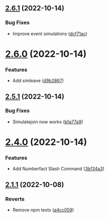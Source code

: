 ## [2.6.1](https://github.com/KieranRobson/Clarence-Bot/compare/v2.6.0...v2.6.1) (2022-10-14)


### Bug Fixes

* Improve event simulations ([dcf71ac](https://github.com/KieranRobson/Clarence-Bot/commit/dcf71acd7f0071ee15631b0939a5142f09898a23))



# [2.6.0](https://github.com/KieranRobson/Clarence-Bot/compare/v2.5.1...v2.6.0) (2022-10-14)


### Features

* Add simleave ([d9b2867](https://github.com/KieranRobson/Clarence-Bot/commit/d9b28675dff96aa85d15741b420a3d23ab585d3d))



## [2.5.1](https://github.com/KieranRobson/Clarence-Bot/compare/v2.4.0...v2.5.1) (2022-10-14)


### Bug Fixes

* Simulatejoin now works ([bfa77a9](https://github.com/KieranRobson/Clarence-Bot/commit/bfa77a94e1a396bcefe1f69478e4543463194a29))



# [2.4.0](https://github.com/KieranRobson/Clarence-Bot/compare/v2.1.1...v2.4.0) (2022-10-14)


### Features

* Add Numberfact Slash Command ([3bf34a3](https://github.com/KieranRobson/Clarence-Bot/commit/3bf34a354605bd1159f05fd9f9e84550fffe976b))



## [2.1.1](https://github.com/KieranRobson/Clarence-Bot/compare/v2.1.0...v2.1.1) (2022-10-08)


### Reverts

* Remove npm tests ([a4cc059](https://github.com/KieranRobson/Clarence-Bot/commit/a4cc059acd0fbc7308d8d77c036112f45e7b1c82))



